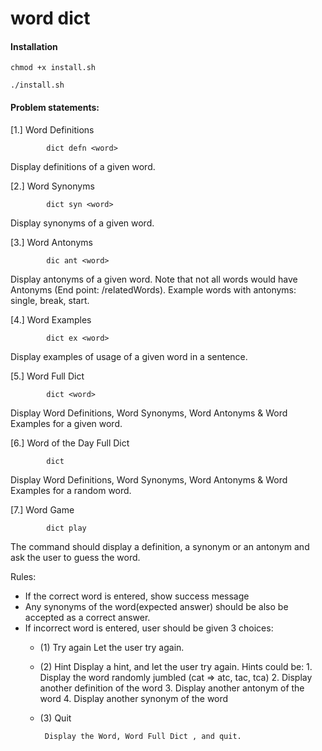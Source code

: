 # word dict
#### Installation

`chmod +x install.sh`

`./install.sh`

#### Problem statements:

[1.] Word Definitions

            dict defn <word>

Display definitions of a given word.

[2.] Word Synonyms

            dict syn <word>

Display synonyms of a given word. 

[3.] Word Antonyms

            dic ant <word>

Display antonyms of a given word. Note that not all words would have Antonyms (End point: /relatedWords). Example words with antonyms: single, break, start.

[4.] Word Examples

            dict ex <word>

Display examples of usage of a given word in a sentence. 

[5.] Word Full Dict

            dict <word>

Display Word Definitions, Word Synonyms, Word Antonyms & Word Examples for a given word.

[6.] Word of the Day Full Dict

            dict

Display Word Definitions, Word Synonyms, Word Antonyms & Word Examples for a random word.

[7.] Word Game

            dict play

The command should display a definition, a synonym or an antonym and ask the user to guess the word. 

Rules:

- If the correct word is entered, show success message
- Any synonyms of the word(expected answer) should be also be accepted as a correct answer.
- If incorrect word is entered, user should be given 3 choices:
    - (1) Try again
        Let the user try again.
    - (2) Hint
        Display a hint, and let the user try again. Hints could be:
            1. Display the word randomly jumbled (cat => atc, tac, tca)
            2. Display another definition of the word
            3. Display another antonym of the word
            4. Display another synonym of the word
    - (3) Quit

           Display the Word, Word Full Dict , and quit.